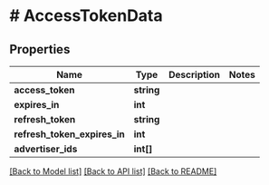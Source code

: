 # # AccessTokenData

## Properties

Name | Type | Description | Notes
------------ | ------------- | ------------- | -------------
**access_token** | **string** |  | 
**expires_in** | **int** |  | 
**refresh_token** | **string** |  | 
**refresh_token_expires_in** | **int** |  | 
**advertiser_ids** | **int[]** |  | 

[[Back to Model list]](../../README.md#documentation-for-models) [[Back to API list]](../../README.md#documentation-for-api-endpoints) [[Back to README]](../../README.md)


